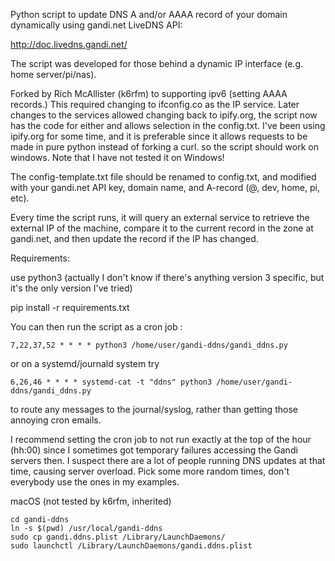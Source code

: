 Python script to update DNS A and/or AAAA record of your domain dynamically using gandi.net LiveDNS API:

http://doc.livedns.gandi.net/

The script was developed for those behind a dynamic IP interface (e.g. home server/pi/nas).

Forked by Rich McAllister (k6rfm) to supporting ipv6 (setting AAAA
records.) This required changing to ifconfig.co as the IP service.
Later changes to the services allowed changing back to ipify.org,
the script now has the code for either and allows selection in the
config.txt.  I've been using ipify.org for some time, and it is 
preferable since it allows requests to be made in pure python
instead of forking a curl. so the script should work on windows.
Note that I have not tested it on Windows!

The config-template.txt file should be renamed to config.txt, and modified with your gandi.net API key, domain name, and A-record (@, dev, home, pi, etc).

Every time the script runs, it will query an external service to retrieve the external IP of the machine, compare it to the current record in the zone at gandi.net, and then update the record if the IP has changed.

Requirements:

  use python3 (actually I don't know if there's anything version 3 specific,
  but it's the only version I've tried)

  pip install -r requirements.txt

You can then run the script as a cron job :

```
7,22,37,52 * * * * python3 /home/user/gandi-ddns/gandi_ddns.py
```
or on a systemd/journald system try
```
6,26,46 * * * * systemd-cat -t "ddns" python3 /home/user/gandi-ddns/gandi_ddns.py
```
to route any messages to the journal/syslog, rather than getting those annoying
cron emails.

I recommend setting the cron job to not run exactly at the top of the
hour (hh:00) since I sometimes got temporary failures accessing the
Gandi servers then. I suspect there are a lot of people running DNS
updates at that time, causing server overload.  Pick some more random times,
don't everybody use the ones in my examples.

macOS (not tested by k6rfm, inherited)

```
cd gandi-ddns
ln -s $(pwd) /usr/local/gandi-ddns
sudo cp gandi.ddns.plist /Library/LaunchDaemons/
sudo launchctl /Library/LaunchDaemons/gandi.ddns.plist
```
